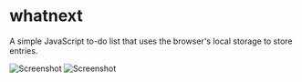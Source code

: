# whatnext
A simple JavaScript to-do list that uses the browser's local storage to store entries. 

![Screenshot](https://user-images.githubusercontent.com/24478914/51083432-4194b800-16e8-11e9-855e-45079e4a2259.png)
![Screenshot](https://user-images.githubusercontent.com/24478914/51083448-79036480-16e8-11e9-96e1-860363dac204.png)

